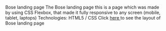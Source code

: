 Bose landing page
The Bose landing page this is a page which was made by using CSS Flexbox, that made it fully responsive to any screen (mobile, tablet, laptops)
Technologies: HTML5 / CSS 
Click [here ](https://www.figma.com/design/wAWa3TPZEo8W6Rg5jZ6pL3/BOSE-Landing?node-id=26-180&t=9GsEy4E09xXfKBoi-0) to see the layout of Bose landing page 